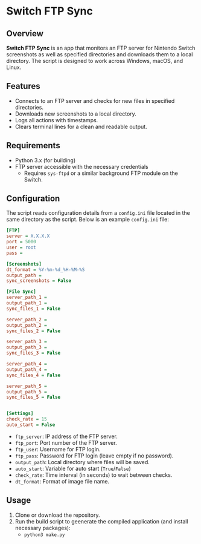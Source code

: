 # Switch FTP Sync

## Overview

**Switch FTP Sync** is an app that monitors an FTP server for Nintendo Switch screenshots as well as specified directories and downloads them to a local directory. The script is designed to work across Windows, macOS, and Linux.

## Features

- Connects to an FTP server and checks for new files in specified directories.
- Downloads new screenshots to a local directory.
- Logs all actions with timestamps.
- Clears terminal lines for a clean and readable output.

## Requirements

- Python 3.x (for building)
- FTP server accessible with the necessary credentials
    - Requires `sys-ftpd` or a similar background FTP module on the Switch.

## Configuration

The script reads configuration details from a `config.ini` file located in the same directory as the script. Below is an example `config.ini` file:

```ini
[FTP]
server = X.X.X.X
port = 5000
user = root
pass = 

[Screenshots]
dt_format = %Y-%m-%d_%H-%M-%S
output_path = 
sync_screenshots = False

[File Sync]
server_path_1 = 
output_path_1 = 
sync_files_1 = False

server_path_2 = 
output_path_2 =
sync_files_2 = False

server_path_3 =
output_path_3 =
sync_files_3 = False

server_path_4 =
output_path_4 =
sync_files_4 = False

server_path_5 =
output_path_5 =
sync_files_5 = False


[Settings]
check_rate = 15
auto_start = False
```

- `ftp_server`: IP address of the FTP server.
- `ftp_port`: Port number of the FTP server.
- `ftp_user`: Username for FTP login.
- `ftp_pass`: Password for FTP login (leave empty if no password).
- `output_path`: Local directory where files will be saved.
- `auto_start`: Variable for auto start (`True`/`False`)
- `check_rate`: Time interval (in seconds) to wait between checks.
- `dt_format`: Format of image file name.

## Usage

1. Clone or download the repository.
2. Run the build script to geenerate the compiled application (and install necessary packages):
    - `python3 make.py`

